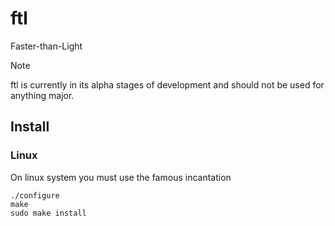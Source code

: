 # ftl
Faster-than-Light

> [!NOTE]  
> ftl is currently in its alpha stages of development and should not be used for anything major.

## Install
### Linux
On linux system you must use the famous incantation
```
./configure
make
sudo make install
```
